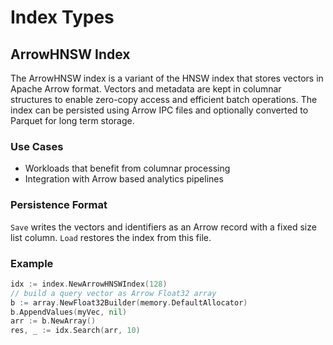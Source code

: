 # Index Types

## ArrowHNSW Index

The ArrowHNSW index is a variant of the HNSW index that stores vectors in Apache Arrow format. Vectors and metadata are kept in columnar structures to enable zero-copy access and efficient batch operations. The index can be persisted using Arrow IPC files and optionally converted to Parquet for long term storage.

### Use Cases
- Workloads that benefit from columnar processing
- Integration with Arrow based analytics pipelines

### Persistence Format
`Save` writes the vectors and identifiers as an Arrow record with a fixed size list column. `Load` restores the index from this file.

### Example
```go
idx := index.NewArrowHNSWIndex(128)
// build a query vector as Arrow Float32 array
b := array.NewFloat32Builder(memory.DefaultAllocator)
b.AppendValues(myVec, nil)
arr := b.NewArray()
res, _ := idx.Search(arr, 10)
```
